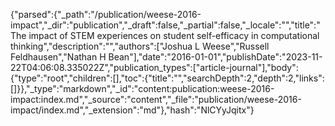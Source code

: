 {"parsed":{"_path":"/publication/weese-2016-impact","_dir":"publication","_draft":false,"_partial":false,"_locale":"","title":"The impact of STEM experiences on student self-efficacy in computational thinking","description":"","authors":["Joshua L Weese","Russell Feldhausen","Nathan H Bean"],"date":"2016-01-01","publishDate":"2023-11-22T04:06:08.335022Z","publication_types":["article-journal"],"body":{"type":"root","children":[],"toc":{"title":"","searchDepth":2,"depth":2,"links":[]}},"_type":"markdown","_id":"content:publication:weese-2016-impact:index.md","_source":"content","_file":"publication/weese-2016-impact/index.md","_extension":"md"},"hash":"NlCYyJqitx"}
